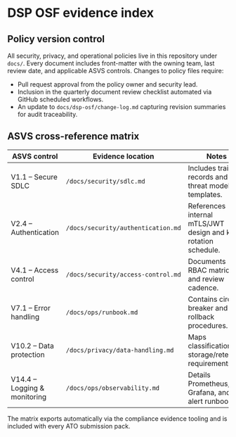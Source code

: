 # DSP OSF evidence index

## Policy version control

All security, privacy, and operational policies live in this repository under `docs/`. Every document includes front-matter with the owning team, last review date, and applicable ASVS controls. Changes to policy files require:

- Pull request approval from the policy owner and security lead.
- Inclusion in the quarterly document review checklist automated via GitHub scheduled workflows.
- An update to `docs/dsp-osf/change-log.md` capturing revision summaries for audit traceability.

## ASVS cross-reference matrix

| ASVS control | Evidence location | Notes |
| --- | --- | --- |
| V1.1 – Secure SDLC | `/docs/security/sdlc.md` | Includes training records and threat modelling templates. |
| V2.4 – Authentication | `/docs/security/authentication.md` | References internal mTLS/JWT design and key rotation schedule. |
| V4.1 – Access control | `/docs/security/access-control.md` | Documents RBAC matrices and review cadence. |
| V7.1 – Error handling | `/docs/ops/runbook.md` | Contains circuit breaker and rollback procedures. |
| V10.2 – Data protection | `/docs/privacy/data-handling.md` | Maps classifications to storage/retention requirements. |
| V14.4 – Logging & monitoring | `/docs/ops/observability.md` | Details Prometheus, Grafana, and alert runbooks. |

The matrix exports automatically via the compliance evidence tooling and is included with every ATO submission pack.
